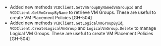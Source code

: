 * Added new methods `VCDClient.GetVmGroupByNamedVmGroupId` and `VCDClient.GetVmGroupByName` to retrieve VM Groups. These are useful to create VM Placement Policies [GH-504]
* Added new methods `VCDClient.GetLogicalVmGroupById`, `VCDClient.CreateLogicalVmGroup` and `LogicalVmGroup.Delete` to manage Logical VM Groups. These are useful to create VM Placement Policies [GH-504]
